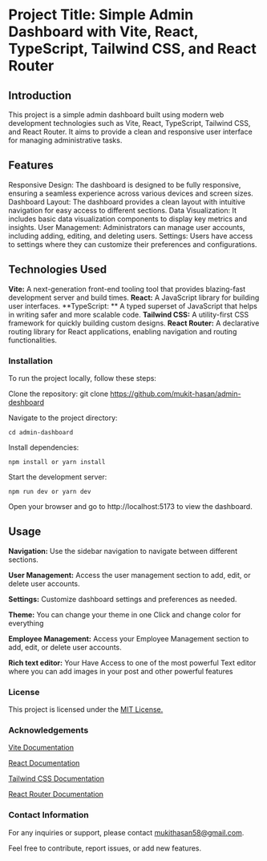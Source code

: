 # Project Title: Simple Admin Dashboard with Vite, React, TypeScript, Tailwind CSS, and React Router

## Introduction
This project is a simple admin dashboard built using modern web development technologies such as Vite, React, TypeScript, Tailwind CSS, and React Router. It aims to provide a clean and responsive user interface for managing administrative tasks.

## Features
Responsive Design: The dashboard is designed to be fully responsive, ensuring a seamless experience across various devices and screen sizes.
Dashboard Layout: The dashboard provides a clean layout with intuitive navigation for easy access to different sections.
Data Visualization: It includes basic data visualization components to display key metrics and insights.
User Management: Administrators can manage user accounts, including adding, editing, and deleting users.
Settings: Users have access to settings where they can customize their preferences and configurations.

## Technologies Used

**Vite:** A next-generation front-end tooling tool that provides blazing-fast development server and build times.
**React:** A JavaScript library for building user interfaces.
**TypeScript: ** A typed superset of JavaScript that helps in writing safer and more scalable code.
**Tailwind CSS:** A utility-first CSS framework for quickly building custom designs.
**React Router:** A declarative routing library for React applications, enabling navigation and routing functionalities.


### Installation
To run the project locally, follow these steps:

Clone the repository: git clone https://github.com/mukit-hasan/admin-deshboard

Navigate to the project directory: 

```cd admin-dashboard```

Install dependencies: 

```npm install or yarn install```

Start the development server: 

```npm run dev or yarn dev```

Open your browser and go to http://localhost:5173 to view the dashboard.

## Usage

**Navigation:** Use the sidebar navigation to navigate between different sections.

**User Management:** Access the user management section to add, edit, or delete user accounts.

**Settings:** Customize dashboard settings and preferences as needed.

**Theme:** You can change your theme in one Click and change color for everything 

**Employee Management:** Access your Employee Management section to add, edit, or delete user accounts.

**Rich text editor:** Your Have Access to one of the most powerful Text editor where you can add images in your post and other powerful features


### License

This project is licensed under the [MIT License.](https://opensource.org/license/mit/)

### Acknowledgements

[Vite Documentation](https://vitejs.dev/)

[React Documentation](https://legacy.reactjs.org/docs/getting-started.html)

[Tailwind CSS Documentation](https://tailwindcss.com/docs/guides/vite)

[React Router Documentation](https://reactrouter.com/en/main)


### Contact Information

For any inquiries or support, please contact mukithasan58@gmail.com.

Feel free to contribute, report issues, or add new features.


